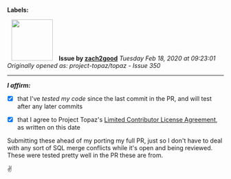 **Labels:**



<a href="https://github.com/zach2good"><img src="https://avatars3.githubusercontent.com/u/1389729?v=4" width="96" height="96" hspace="10"></img></a> **Issue by [zach2good](https://github.com/zach2good)**
_Tuesday Feb 18, 2020 at 09:23:01_
_Originally opened as: project-topaz/topaz - Issue 350_

----

**_I affirm:_**
- [x] that I've _tested my code_ since the last commit in the PR, and will test after any later commits
- [x] that I agree to Project Topaz's [Limited Contributor License Agreement](https://github.com/project-topaz/topaz/blob/master/CONTRIBUTOR_AGREEMENT.md), as written on this date

Submitting these ahead of my porting my full PR, just so I don't have to deal with any sort of SQL merge conflicts while it's open and being reviewed. These were tested pretty well in the PR these are from. 

✌️ 

